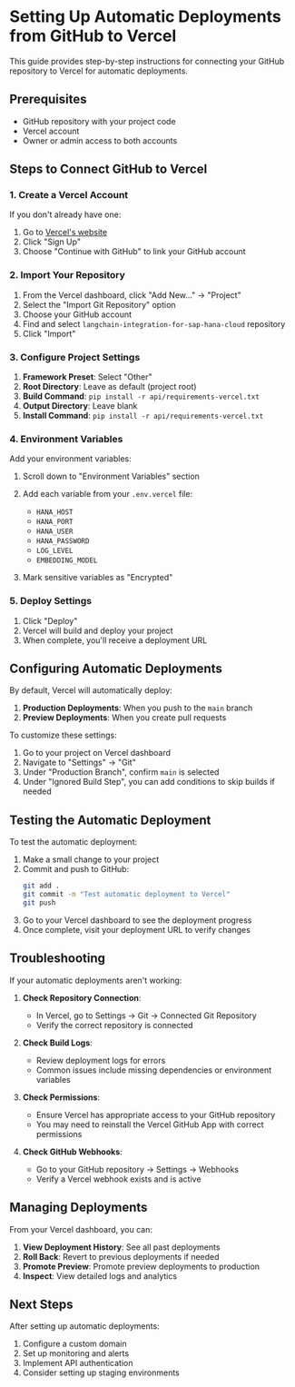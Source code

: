 # Setting Up Automatic Deployments from GitHub to Vercel

This guide provides step-by-step instructions for connecting your GitHub repository to Vercel for automatic deployments.

## Prerequisites

- GitHub repository with your project code
- Vercel account
- Owner or admin access to both accounts

## Steps to Connect GitHub to Vercel

### 1. Create a Vercel Account

If you don't already have one:

1. Go to [Vercel's website](https://vercel.com)
2. Click "Sign Up"
3. Choose "Continue with GitHub" to link your GitHub account

### 2. Import Your Repository

1. From the Vercel dashboard, click "Add New..." → "Project"
2. Select the "Import Git Repository" option
3. Choose your GitHub account
4. Find and select `langchain-integration-for-sap-hana-cloud` repository
5. Click "Import"

### 3. Configure Project Settings

1. **Framework Preset**: Select "Other"
2. **Root Directory**: Leave as default (project root)
3. **Build Command**: `pip install -r api/requirements-vercel.txt`
4. **Output Directory**: Leave blank
5. **Install Command**: `pip install -r api/requirements-vercel.txt`

### 4. Environment Variables

Add your environment variables:

1. Scroll down to "Environment Variables" section
2. Add each variable from your `.env.vercel` file:
   - `HANA_HOST`
   - `HANA_PORT`
   - `HANA_USER`
   - `HANA_PASSWORD`
   - `LOG_LEVEL`
   - `EMBEDDING_MODEL`

3. Mark sensitive variables as "Encrypted"

### 5. Deploy Settings

1. Click "Deploy"
2. Vercel will build and deploy your project
3. When complete, you'll receive a deployment URL

## Configuring Automatic Deployments

By default, Vercel will automatically deploy:

1. **Production Deployments**: When you push to the `main` branch
2. **Preview Deployments**: When you create pull requests

To customize these settings:

1. Go to your project on Vercel dashboard
2. Navigate to "Settings" → "Git"
3. Under "Production Branch", confirm `main` is selected
4. Under "Ignored Build Step", you can add conditions to skip builds if needed

## Testing the Automatic Deployment

To test the automatic deployment:

1. Make a small change to your project
2. Commit and push to GitHub:
   ```bash
   git add .
   git commit -m "Test automatic deployment to Vercel"
   git push
   ```
3. Go to your Vercel dashboard to see the deployment progress
4. Once complete, visit your deployment URL to verify changes

## Troubleshooting

If your automatic deployments aren't working:

1. **Check Repository Connection**:
   - In Vercel, go to Settings → Git → Connected Git Repository
   - Verify the correct repository is connected

2. **Check Build Logs**:
   - Review deployment logs for errors
   - Common issues include missing dependencies or environment variables

3. **Check Permissions**:
   - Ensure Vercel has appropriate access to your GitHub repository
   - You may need to reinstall the Vercel GitHub App with correct permissions

4. **Check GitHub Webhooks**:
   - Go to your GitHub repository → Settings → Webhooks
   - Verify a Vercel webhook exists and is active

## Managing Deployments

From your Vercel dashboard, you can:

1. **View Deployment History**: See all past deployments
2. **Roll Back**: Revert to previous deployments if needed
3. **Promote Preview**: Promote preview deployments to production
4. **Inspect**: View detailed logs and analytics

## Next Steps

After setting up automatic deployments:

1. Configure a custom domain
2. Set up monitoring and alerts
3. Implement API authentication
4. Consider setting up staging environments